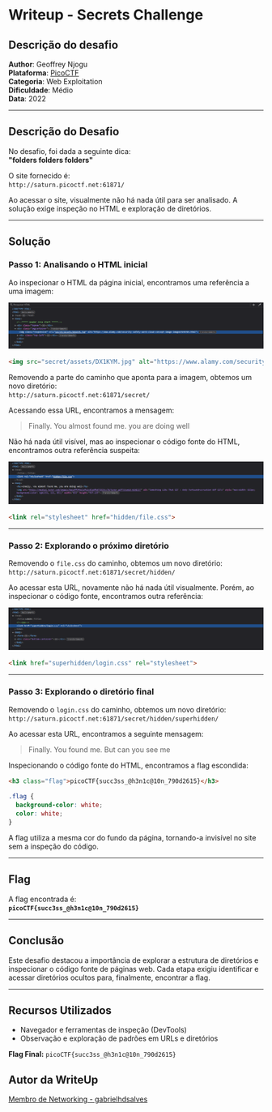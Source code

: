 # Writeup - Secrets Challenge

## Descrição do desafio
**Author**: Geoffrey Njogu \
**Plataforma**: [PicoCTF](https://play.picoctf.org/practice/challenge/296?category=1&difficulty=2&page=1) \
**Categoria**: Web Exploitation \
**Dificuldade**: Médio \
**Data**: 2022 


---

## Descrição do Desafio

No desafio, foi dada a seguinte dica:  
**"folders folders folders"**

O site fornecido é:  
`http://saturn.picoctf.net:61871/`

Ao acessar o site, visualmente não há nada útil para ser analisado. A solução exige inspeção no HTML e exploração de diretórios.

---

## Solução

### Passo 1: Analisando o HTML inicial

Ao inspecionar o HTML da página inicial, encontramos uma referência a uma imagem:


![Primeira Imagem](assets/img1.png)
```html
<img src="secret/assets/DX1KYM.jpg" alt="https://www.alamy.com/security-safety-word-cloud-concept-image-image67649784.html" class="responsive">
```

Removendo a parte do caminho que aponta para a imagem, obtemos um novo diretório:  
`http://saturn.picoctf.net:61871/secret/`

Acessando essa URL, encontramos a mensagem:

> Finally. You almost found me. you are doing well

Não há nada útil visível, mas ao inspecionar o código fonte do HTML, encontramos outra referência suspeita:

![Segunda Imagem](assets/img2.png)

```html
<link rel="stylesheet" href="hidden/file.css">
```

---

### Passo 2: Explorando o próximo diretório

Removendo o `file.css` do caminho, obtemos um novo diretório:  
`http://saturn.picoctf.net:61871/secret/hidden/`

Ao acessar esta URL, novamente não há nada útil visualmente. Porém, ao inspecionar o código fonte, encontramos outra referência:

![Terceira Imagem](assets/img3.png)

```html
<link href="superhidden/login.css" rel="stylesheet">
```

---

### Passo 3: Explorando o diretório final

Removendo o `login.css` do caminho, obtemos um novo diretório:  
`http://saturn.picoctf.net:61871/secret/hidden/superhidden/`

Ao acessar esta URL, encontramos a seguinte mensagem:

> Finally. You found me. But can you see me

Inspecionando o código fonte do HTML, encontramos a flag escondida:

```html
<h3 class="flag">picoCTF{succ3ss_@h3n1c@10n_790d2615}</h3>
```

```css
.flag {
  background-color: white;
  color: white;
}
```

A flag utiliza a mesma cor do fundo da página, tornando-a invisível no site sem a inspeção do código.

---

## Flag

A flag encontrada é:  
**`picoCTF{succ3ss_@h3n1c@10n_790d2615}`**

---

## Conclusão

Este desafio destacou a importância de explorar a estrutura de diretórios e inspecionar o código fonte de páginas web. Cada etapa exigiu identificar e acessar diretórios ocultos para, finalmente, encontrar a flag.

---

## Recursos Utilizados

- Navegador e ferramentas de inspeção (DevTools)
- Observação e exploração de padrões em URLs e diretórios

**Flag Final:** `picoCTF{succ3ss_@h3n1c@10n_790d2615}`

## Autor da WriteUp
[Membro de Networking - gabrielhdsalves](https://github.com/gabrielhdsalves)